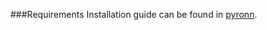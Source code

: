 
###Requirements
Installation guide can be found in [pyronn](https://github.com/sypsyp97/Trainable-Fourier-Series/tree/main/pyronn).
